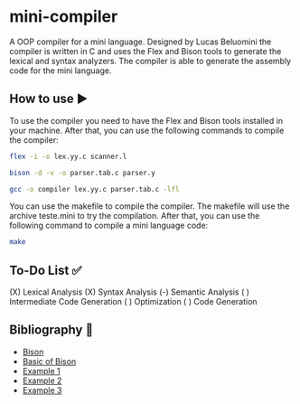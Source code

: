 # mini-compiler

A OOP compiler for a mini language. Designed by Lucas Beluomini the compiler is written in C and uses the Flex and Bison tools to generate the lexical and syntax analyzers. The compiler is able to generate the assembly code for the mini language.

## How to use ▶️

To use the compiler you need to have the Flex and Bison tools installed in your machine. After that, you can use the following commands to compile the compiler:

```bash
flex -i -o lex.yy.c scanner.l

bison -d -v -o parser.tab.c parser.y

gcc -o compiler lex.yy.c parser.tab.c -lfl
```

You can use the makefile to compile the compiler. The makefile will use the archive teste.mini to try the compilation. After that, you can use the following command to compile a mini language code:

```bash
make
```

## To-Do List ✅

(X) Lexical Analysis
(X) Syntax Analysis
(-) Semantic Analysis
( ) Intermediate Code Generation
( ) Optimization
( ) Code Generation

## Bibliography 📖

- [Bison](https://iq.opengenus.org/yacc-and-bison/#gsc.tab=0)
- [Basic of Bison](https://www.gnu.org/software/bison/manual/html_node/Actions.html)
- [Example 1](https://medium.com/codex/building-a-c-compiler-using-lex-and-yacc-446262056aaa)
- [Example 2](https://medium.com/@mirasma/creating-a-mini-c-compiler-using-lex-and-yacc-part-1-963b0860f5b1)
- [Example 3](https://eqdrs.github.io/compilers/2019/09/08/implementando-um-analisador-lexico-usando-o-flex.html)